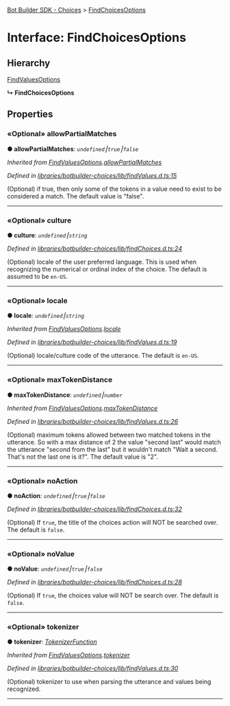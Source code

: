 [Bot Builder SDK - Choices](../README.md) > [FindChoicesOptions](../interfaces/botbuilder_choices.findchoicesoptions.md)



# Interface: FindChoicesOptions

## Hierarchy


 [FindValuesOptions](botbuilder_choices.findvaluesoptions.md)

**↳ FindChoicesOptions**








## Properties
<a id="allowpartialmatches"></a>

### «Optional» allowPartialMatches

**●  allowPartialMatches**:  *`undefined`⎮`true`⎮`false`* 

*Inherited from [FindValuesOptions](botbuilder_choices.findvaluesoptions.md).[allowPartialMatches](botbuilder_choices.findvaluesoptions.md#allowpartialmatches)*

*Defined in [libraries/botbuilder-choices/lib/findValues.d.ts:15](https://github.com/Microsoft/botbuilder-js/blob/6102823/libraries/botbuilder-choices/lib/findValues.d.ts#L15)*



(Optional) if true, then only some of the tokens in a value need to exist to be considered a match. The default value is "false".




___

<a id="culture"></a>

### «Optional» culture

**●  culture**:  *`undefined`⎮`string`* 

*Defined in [libraries/botbuilder-choices/lib/findChoices.d.ts:24](https://github.com/Microsoft/botbuilder-js/blob/6102823/libraries/botbuilder-choices/lib/findChoices.d.ts#L24)*



(Optional) locale of the user preferred language. This is used when recognizing the numerical or ordinal index of the choice. The default is assumed to be `en-US`.




___

<a id="locale"></a>

### «Optional» locale

**●  locale**:  *`undefined`⎮`string`* 

*Inherited from [FindValuesOptions](botbuilder_choices.findvaluesoptions.md).[locale](botbuilder_choices.findvaluesoptions.md#locale)*

*Defined in [libraries/botbuilder-choices/lib/findValues.d.ts:19](https://github.com/Microsoft/botbuilder-js/blob/6102823/libraries/botbuilder-choices/lib/findValues.d.ts#L19)*



(Optional) locale/culture code of the utterance. The default is `en-US`.




___

<a id="maxtokendistance"></a>

### «Optional» maxTokenDistance

**●  maxTokenDistance**:  *`undefined`⎮`number`* 

*Inherited from [FindValuesOptions](botbuilder_choices.findvaluesoptions.md).[maxTokenDistance](botbuilder_choices.findvaluesoptions.md#maxtokendistance)*

*Defined in [libraries/botbuilder-choices/lib/findValues.d.ts:26](https://github.com/Microsoft/botbuilder-js/blob/6102823/libraries/botbuilder-choices/lib/findValues.d.ts#L26)*



(Optional) maximum tokens allowed between two matched tokens in the utterance. So with a max distance of 2 the value "second last" would match the utterance "second from the last" but it wouldn't match "Wait a second. That's not the last one is it?". The default value is "2".




___

<a id="noaction"></a>

### «Optional» noAction

**●  noAction**:  *`undefined`⎮`true`⎮`false`* 

*Defined in [libraries/botbuilder-choices/lib/findChoices.d.ts:32](https://github.com/Microsoft/botbuilder-js/blob/6102823/libraries/botbuilder-choices/lib/findChoices.d.ts#L32)*



(Optional) If `true`, the title of the choices action will NOT be searched over. The default is `false`.




___

<a id="novalue"></a>

### «Optional» noValue

**●  noValue**:  *`undefined`⎮`true`⎮`false`* 

*Defined in [libraries/botbuilder-choices/lib/findChoices.d.ts:28](https://github.com/Microsoft/botbuilder-js/blob/6102823/libraries/botbuilder-choices/lib/findChoices.d.ts#L28)*



(Optional) If `true`, the choices value will NOT be search over. The default is `false`.




___

<a id="tokenizer"></a>

### «Optional» tokenizer

**●  tokenizer**:  *[TokenizerFunction]()* 

*Inherited from [FindValuesOptions](botbuilder_choices.findvaluesoptions.md).[tokenizer](botbuilder_choices.findvaluesoptions.md#tokenizer)*

*Defined in [libraries/botbuilder-choices/lib/findValues.d.ts:30](https://github.com/Microsoft/botbuilder-js/blob/6102823/libraries/botbuilder-choices/lib/findValues.d.ts#L30)*



(Optional) tokenizer to use when parsing the utterance and values being recognized.




___


